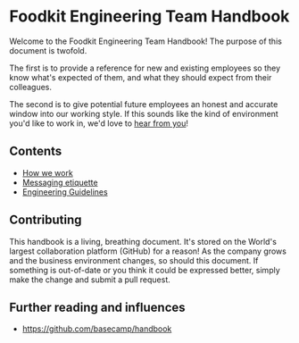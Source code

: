 # Foodkit Engineering Team Handbook #

Welcome to the Foodkit Engineering Team Handbook! The purpose of this document is twofold.

The first is to provide a reference for new and existing employees so they know what's expected of them, and what they should expect from their colleagues.

The second is to give potential future employees an honest and accurate window into our working style. If this sounds like the kind of environment you'd like to work in, we'd love to [hear from you](mailto:hello@ginja.co.th)!

## Contents ##

* [How we work](how-we-work.md)
* [Messaging etiquette](messaging-etiquette.md)
* [Engineering Guidelines](engineering-guidelines.md)

## Contributing ##

This handbook is a living, breathing document. It's stored on the World's largest collaboration platform (GitHub) for a reason! As the company grows and the business environment changes, so should this document. If something is out-of-date or you think it could be expressed better, simply make the change and submit a pull request.

## Further reading and influences

* https://github.com/basecamp/handbook
